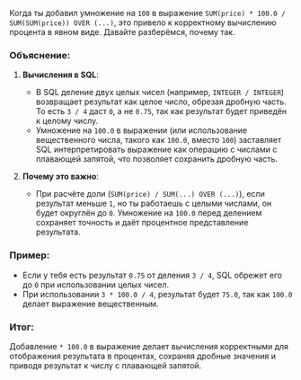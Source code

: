 Когда ты добавил умножение на `100` в выражение `SUM(price) * 100.0 / SUM(SUM(price)) OVER (...)`, это привело к корректному вычислению процента в явном виде. Давайте разберёмся, почему так.

### Объяснение:

1. **Вычисления в SQL**:
    
    - В SQL деление двух целых чисел (например, `INTEGER / INTEGER`) возвращает результат как целое число, обрезая дробную часть. То есть `3 / 4` даст `0`, а не `0.75`, так как результат будет приведён к целому числу.
    - Умножение на `100.0` в выражении (или использование вещественного числа, такого как `100.0`, вместо `100`) заставляет SQL интерпретировать выражение как операцию с числами с плавающей запятой, что позволяет сохранить дробную часть.
2. **Почему это важно**:
    
    - При расчёте доли (`SUM(price) / SUM(...) OVER (...)`), если результат меньше `1`, но ты работаешь с целыми числами, он будет округлён до `0`. Умножение на `100.0` перед делением сохраняет точность и даёт процентное представление результата.

### Пример:

- Если у тебя есть результат `0.75` от деления `3 / 4`, SQL обрежет его до `0` при использовании целых чисел.
- При использовании `3 * 100.0 / 4`, результат будет `75.0`, так как `100.0` делает выражение вещественным.

### Итог:

Добавление `* 100.0` в выражение делает вычисления корректными для отображения результата в процентах, сохраняя дробные значения и приводя результат к числу с плавающей запятой.